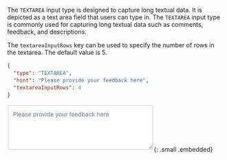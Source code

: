 The `TEXTAREA` input type is designed to capture long textual data. It is depicted as a text area field that users can type in. The `TEXTAREA` input type is commonly used for capturing long textual data such as comments, feedback, and descriptions.

The `textareaInputRows` key can be used to specify the number of rows in the textarea. The default value is 5.

```json
{
  "type": "TEXTAREA",
  "hint": "Please provide your feedback here",
  "textareaInputRows": 4
}
```

![Input - Textarea](../assets/images/input-textarea.png){: .small .embedded}
